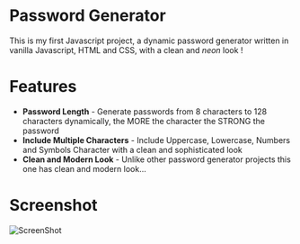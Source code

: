 # Password Generator
This is my first Javascript project, a dynamic password generator written in vanilla Javascript, HTML and CSS, with a clean and *neon* look !


# Features


 - **Password Length** - Generate passwords from 8 characters to 128 characters dynamically, the MORE the character the STRONG the password
 - **Include Multiple Characters** - Include Uppercase, Lowercase, Numbers and Symbols Character with a clean and sophisticated look
 - **Clean and Modern Look** - Unlike other password generator projects this one has clean and modern look...

# Screenshot

![ScreenShot
](https://github.com/I74XH1/password-generator/blob/main/image.png)
